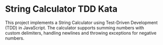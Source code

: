 # String Calculator TDD Kata

This project implements a String Calculator using Test-Driven Development (TDD) in JavaScript. The calculator supports summing numbers with custom delimiters, handling newlines and throwing exceptions for negative numbers.
